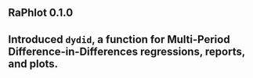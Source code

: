 ## RaPhlot 0.1.0
Introduced `dydid`, a function for Multi-Period Difference-in-Differences regressions, reports, and plots.
---
